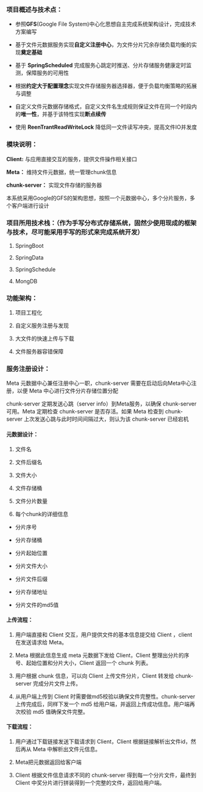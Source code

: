 ### 项目概述与技术点：
* 参照**GFS**(Google File System)中心化思想自主完成系统架构设计，完成技术方案编写

* 基于文件元数据服务实现**自定义注册中心**，为文件分片冗余存储负载均衡的实现**奠定基础**

* 基于 **SpringScheduled** 完成服务心跳定时推送、分片存储服务健康定时监测，保障服务的可用性

* 根据**约定大于配置理念**实现文件存储服务器选择器，便于负载均衡策略的拓展与调整

* 自定义文件元数据存储格式，自定义文件名生成规则保证文件在同一个时段内的**唯一性**，并基于该特性实现**断点续传**

* 使用 **ReenTrantReadWriteLock** 降低同一文件读写冲突，提高文件IO并发度


### 模块说明：
**Client:** 与应用直接交互的服务，提供文件操作相关接口

**Meta：** 维持文件元数据，统一管理chunk信息

**chunk-server：** 实现文件存储的服务器

本系统采用Google的GFS的架构思想，按照一个元数据中心，多个分片服务，多个客户端进行设计

### 项目所用技术栈：（作为手写分布式存储系统，固然少使用现成的框架与技术，尽可能采用手写的形式来完成系统开发）
1. SpringBoot

2. SpringData

3. SpringSchedule

4. MongDB

### 功能架构：
1. 项目工程化

2. 自定义服务注册与发现

3. 大文件的快速上传与下载

4. 文件服务器容错保障

### 服务注册设计：
Meta 元数据中心兼任注册中心一职，chunk-server 需要在启动后向Meta中心注册，以便 Meta 中心进行文件分片存储位置分配

chunk-server 定期发送心跳（server info）到Meta服务，以确保 chunk-server 可用。Meta 定期检查 chunk-server 是否存活。如果 Meta 检查到 chunk-server 上次发送心跳与此时时间间隔过大，则认为该 chunk-server 已经宕机

#### 元数据设计：

1. 文件名

2. 文件后缀名

3. 文件大小

4. 文件存储桶

5. 文件分片数量

6. 每个chunk的详细信息

* 分片序号

* 分片存储桶

* 分片起始位置

* 分片文件大小

* 分片文件后缀

* 分片存储地址

* 分片文件的md5值

#### 上传流程：

1. 用户端直接和 Client 交互，用户提供文件的基本信息提交给 Client ，client 在发送请求给 Meta。

2. Meta 根据此信息生成 meta 元数据下发给 Client，Client 整理出分片的序号、起始位置和分片大小，Client 返回一个 chunk 列表。

3. 用户根据 chunk 信息，可以向 Client 上传文件分片，Client 转发给 chunk-server 完成分片文件上传。

4. 从用户端上传到 Client 时需要做md5校验以确保文件完整性。chunk-server 上传完成后，同样下发一个 md5 给用户端，并返回上传成功信息。用户端再次校验 md5 值确保文件完整。


#### 下载流程：
1. 用户通过下载链接发送下载请求到 Client，Client 根据链接解析出文件id，然后再从 Meta 中解析出文件元信息。

2. Meta把元数据返回给客户端

3. Client 根据文件信息请求不同的 chunk-server 得到每一个分片文件，最终到 Client 中奖分片进行拼装得到一个完整的文件，返回给用户端。


